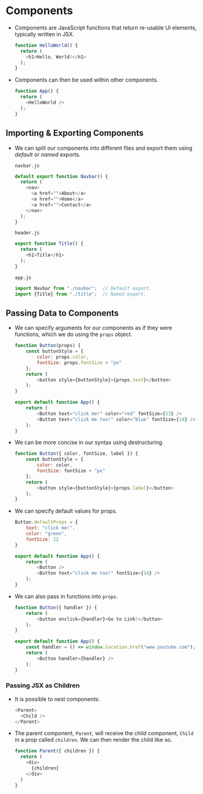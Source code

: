 # Components

- Components are JavaScript functions that return re-usable UI elements, typically written in JSX.

  ```javascript
  function HelloWorld() {
    return (
      <h1>Hello, World!</h1>
    );
  }
  ```

- Components can then be used within other components.

  ```javascript
  function App() {
    return (
      <HelloWorld />
    );
  }
  ```

## Importing & Exporting Components

- We can split our components into different files and export them using *default* or *named* exports.

  `navbar.js`

  ```javascript
  default export function Navbar() {
    return (
      <nav>
        <a href="">About</a>
        <a href="">Home</a>
        <a href="">Contact</a>
      </nav>
    );
  }
  ```

  `header.js`

  ```javascript
  export function Title() {
    return (
      <h1>Title</h1>
    );
  }
  ```

  `app.js`

  ```javascript
  import Navbar from "./navbar";  // Default export.
  import {Title} from "./title";  // Named export.
  ```

## Passing Data to Components

- We can specify arguments for our components as if they were functions, which we do using the `props` object.

    ```javascript
    function Button(props) {
        const buttonStyle = {
            color: props.color,
            fontSize: props.fontSize + "px"
        };
        return (
            <button style={buttonStyle}>{props.text}</button>
        );
    }

    export default function App() {
        return (
            <Button text="click me!" color="red" fontSize={13} />
            <Button text="click me too!" color="blue" fontSize={14} />
        );
    }
    ```

- We can be more concise in our syntax using destructuring.

    ```javascript
    function Button({ color, fontSize, label }) {
        const buttonStyle = {
            color: color,
            fontSize: fontSize + "px"
        };
        return (
            <button style={buttonStyle}>{props.label}</button>
        );
    }
    ```

- We can specify default values for props.

    ```javascript
    Button.defaultProps = {
        text: "click me!",
        color: "green",
        fontSize: 12
    }

    export default function App() {
        return (
            <Button />
            <Button text="click me too!" fontSize={14} />
        );
    }
    ```

- We can also pass in functions into `props`.

    ```javascript
    function Button({ handler }) {
        return (
            <button onclick={handler}>Go to Link!</button>
        );
    }

    export default function App() {
        const handler = () => window.location.href("www.youtube.com");
        return (
            <Button handler={handler} />
        );
    }
    ```

### Passing JSX as Children

- It is possible to nest components:

  ```javascript
  <Parent>
    <Child />
  </Parent>
  ```

- The parent component, `Parent`, will receive the child component, `Child` in a prop called `children`. We can then render the child like so.

  ```javascript
  function Parent({ children }) {
    return (
      <div>
        {children}
      </div>
    )
  }
  ```

